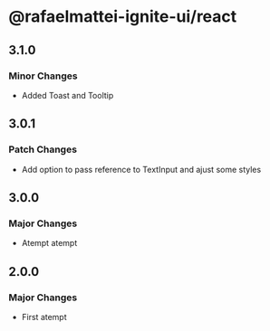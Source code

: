 # @rafaelmattei-ignite-ui/react

## 3.1.0

### Minor Changes

- Added Toast and Tooltip

## 3.0.1

### Patch Changes

- Add option to pass reference to TextInput and ajust some styles

## 3.0.0

### Major Changes

- Atempt atempt

## 2.0.0

### Major Changes

- First atempt
